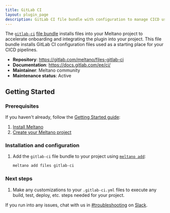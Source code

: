 ```yaml
---
title: GitLab CI
layout: plugin_page
description: GitLab CI file bundle with configuration to manage CICD using GitLab
---
```


The [`gitlab-ci`](https://docs.gitlab.com/ee/ci/) [file bundle](https://docs.meltano.com/concepts/plugins#file-bundles) installs files into your Meltano project to accelerate onboarding and integrating the plugin into your project.
This file bundle installs GitLab CI configuration files used as a starting place for your CICD pipelines.

- **Repository**: <https://gitlab.com/meltano/files-gitlab-ci>
- **Documentation**: <https://docs.gitlab.com/ee/ci/>
- **Maintainer**: Meltano community
- **Maintenance status**: Active

## Getting Started

### Prerequisites

If you haven't already, follow the [Getting Started guide](https://docs.meltano.com/getting-started.html):

1. [Install Meltano](https://docs.meltano.com/getting-started.html#install-meltano)
1. [Create your Meltano project](https://docs.meltano.com/getting-started.html#create-your-meltano-project)

### Installation and configuration

1. Add the `gitlab-ci` file bundle to your project using [`meltano add`](https://docs.meltano.com/command-line-interface.html#add):

    ```bash
    meltano add files gitlab-ci
    ```

### Next steps

1. Make any customizations to your `.gitlab-ci.yml` files to execute any build, test, deploy, etc. steps needed for your project.

If you run into any issues, chat with us in [#troubleshooting](https://meltano.slack.com/archives/C01TCRBBJD7) on [Slack](https://meltano.com/slack).

